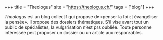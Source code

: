 +++
title = "Theologus"
site = "https://theologus.ch/"
tags = ["blog"]
+++

*Theologus* est un blog collectif qui propose de «penser la foi et évangéliser la pensée». Il propose des dossiers thématiques. S’il vise avant tout un public de spécialistes, la vulgarisation n’est pas oubliée. Toute personne intéressée peut proposer un dossier ou un article aux responsables.
